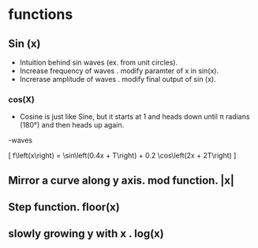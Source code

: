 # functions

## Sin (x)
 - Intuition behind sin waves (ex. from unit circles).
 - Increase frequency of waves . modify paramter of x in sin(x).
 - Increrase amplitude of waves . modify final output of sin (x).

### cos(X)
- Cosine is just like Sine, but it starts at 1 and heads down until π radians (180°) and then heads up again.

-waves

\[ f\left(x\right) = \sin\left(0.4x + T\right) + 0.2 \cos\left(2x + 2T\right) \]




## Mirror a curve along y axis. mod function. |x|



## Step function.  floor(x)

## slowly growing y with x . log(x)

